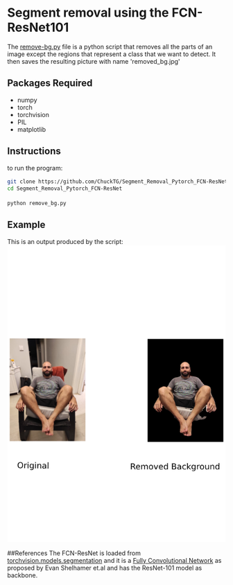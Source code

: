 # Segment removal using the FCN-ResNet101

The [remove-bg.py](https://github.com/ChuckTG/Segment_Removal_Pytorch_FCN-ResNet/blob/master/bg_remove.py) file is a python script that removes all the parts of an image except
the regions that represent a class that we want to detect. It then saves the resulting picture with name 'removed_bg.jpg' 

## Packages Required
* numpy
* torch
* torchvision
* PIL
* matplotlib

## Instructions
to run the program:
```bash
git clone https://github.com/ChuckTG/Segment_Removal_Pytorch_FCN-ResNet.git
cd Segment_Removal_Pytorch_FCN-ResNet

python remove_bg.py
```
## Example

This is an output produced by the script:
![](examples/example.png)

##References
The FCN-ResNet is loaded from [torchvision.models.segmentation](https://github.com/pytorch/vision/tree/master/torchvision/models/segmentation) and it is a [Fully Convolutional Network](https://arxiv.org/abs/1605.06211) as proposed by Evan Shelhamer et.al and has the ResNet-101 model as backbone.
